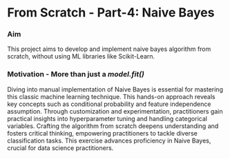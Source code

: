 # From Scratch - Part-4: Naive Bayes

### Aim
This project aims to develop and implement naive bayes algorithm from scratch, without using ML libraries like Scikit-Learn.


### Motivation - More than just a *model.fit()*
Diving into manual implementation of Naive Bayes is essential for mastering this classic machine learning technique. This hands-on approach reveals key concepts such as conditional probability and feature independence assumption. Through customization and experimentation, practitioners gain practical insights into hyperparameter tuning and handling categorical variables. Crafting the algorithm from scratch deepens understanding and fosters critical thinking, empowering practitioners to tackle diverse classification tasks. This exercise advances proficiency in Naive Bayes, crucial for data science practitioners.
